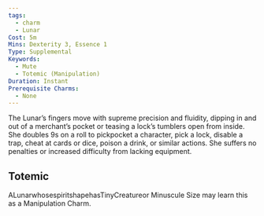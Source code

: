 ```yaml
---
tags:
  - charm
  - Lunar
Cost: 5m
Mins: Dexterity 3, Essence 1
Type: Supplemental
Keywords:
  - Mute
  - Totemic (Manipulation)
Duration: Instant
Prerequisite Charms:
  - None
---
```

The Lunar’s fingers move with supreme precision and fluidity, dipping in and out of a merchant’s pocket or teasing a lock’s tumblers open from inside. She doubles 9s on a roll to pickpocket a character, pick a lock, disable a trap, cheat at cards or dice, poison a drink, or similar actions. She suffers no penalties or increased difficulty from lacking equipment. 
## Totemic 

ALunarwhosespiritshapehasTinyCreatureor Minuscule Size may learn this as a Manipulation Charm.